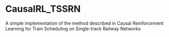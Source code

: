 # CausalRL_TSSRN
A simple implementation of the method described in Causal Reinforcement Learning for Train Scheduling on Single-track Railway Networks
